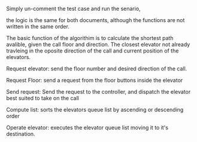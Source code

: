 
Simply un-comment the test case and run the senario, 

the logic is the same for both documents, although the functions are not written in the same order. 

The basic function of the algorithim is to calculate the shortest path avalible, given the call floor and direction.
The closest elevator not already travleing in the oposite direction of the call and current position of the elevators.

Request elevator: send the floor number and desired direction of the call. 

Request Floor: send a request from the floor buttons inside the elevator 

Send request: Send the request to the controller, and dispatch the elevator best suited to take on the call

Compute list: sorts the elevators queue list by ascending or descending order

Operate elevator: executes the elevator queue list moving it to it's destination. 
